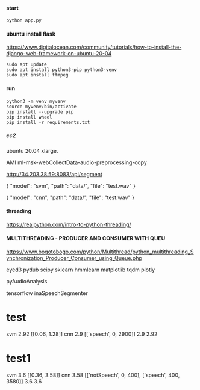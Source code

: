 #### start
```
python app.py
 ```  

#### ubuntu install flask
https://www.digitalocean.com/community/tutorials/how-to-install-the-django-web-framework-on-ubuntu-20-04
```
sudo apt update
sudo apt install python3-pip python3-venv
sudo apt install ffmpeg
```

#### run
```
python3 -m venv myvenv
source myvenv/bin/activate
pip install --upgrade pip
pip install wheel
pip install -r requirements.txt
```

##### ec2 
ubuntu 20.04 xlarge. 

AMI ml-msk-webCollectData-audio-preprocessing-copy




http://34.203.38.59:8083/api/segment

{
    "model": "svm", 
    "path": "data/",
    "file": "test.wav"
}


{
    "model": "cnn", 
    "path": "data/",
    "file": "test.wav"
}



#### threading

https://realpython.com/intro-to-python-threading/


#### MULTITHREADING - PRODUCER AND CONSUMER WITH QUEU
https://www.bogotobogo.com/python/Multithread/python_multithreading_Synchronization_Producer_Consumer_using_Queue.php

eyed3
pydub
scipy
sklearn
hmmlearn
matplotlib
tqdm
plotly

pyAudioAnalysis

tensorflow
inaSpeechSegmenter


# test
svm  2.92  [[0.06, 1.28]]
cnn  2.9  [['speech', 0, 2900]]
2.9 2.92

# test1
svm  3.6  [[0.36, 3.58]]
cnn  3.58  [['notSpeech', 0, 400], ['speech', 400, 3580]]
3.6 3.6

